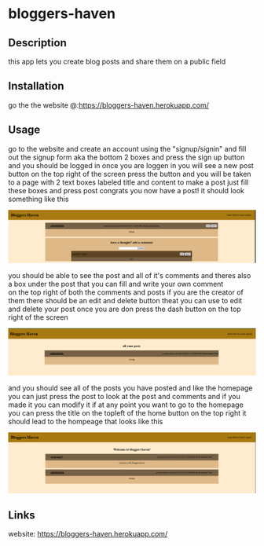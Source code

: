 # bloggers-haven

## Description
this app lets you create blog posts and share them on a public field

## Installation
go the the website @:https://bloggers-haven.herokuapp.com/

## Usage
go to the website and create an account using the "signup/signin" and fill out the signup form aka the bottom 2 boxes and press the sign up button and you should be logged in once you are loggen in you will see a new post button on the top right of the screen press the button and you will be taken to a page with 2 text boxes labeled title and content to make a post just fill these boxes and press post congrats you now have a post! it should look something like this

![post page](./public/img/post.PNG)

you should be able to see the post and all of it's comments and theres also a box under the post that you can fill and write your own comment  
on the top right of both the comments and posts if you are the creator of them there should be an edit and delete button theat you can use to edit and delete your post once you are don press the dash button on the top right of the screen

![dash page](./public/img/dash.PNG)

and you should see all of the posts you have posted and like the homepage you can just press the post to look at the post and comments and if you made it you can modify it
if at any point you want to go to the homepage you can press the title on the topleft of the home button on the top right it should lead to the hompeage that looks like this

![homepage](./public/img/homepage.PNG)

## Links
website: https://bloggers-haven.herokuapp.com/
